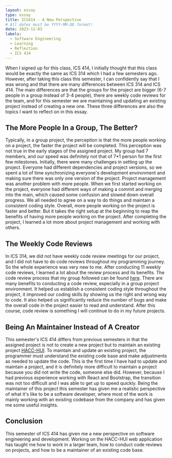 ```yaml
---
layout: essay
type: essay
title: ICS414 - A New Perspective
# All dates must be YYYY-MM-DD format!
date: 2023-12-03
labels:
  - Software Engineering
  - Learning
  - Reflection
  - ICS 414
---
```


When I signed up for this class, ICS 414, I initially thought that this class would be exactly the same as ICS 314 which I had a few semesters ago. However, after taking this class this semester, I can confidently say that I was wrong and that there are many differences between ICS 314 and ICS 414. The main differences are that the groups for the project are bigger (6-7 people in a group instead of 3-4 people), there are weekly code reviews for the team, and for this semester we are maintaining and updating an existing project instead of creating a new one. These three differences are also the topics I want to reflect on in this essay.

## The More People In a Group, The Better?
Typically, in a group project, the perception is that the more people working on a project, the faster the project will be completed. This perception was not true in the early stages of the assigned project. My group had 7 members, and our speed was definitely not that of 7*1 person for the first few milestones. Initially, there were many challenges in setting up the project. Everyone had different dependencies and project versions, so we spent a lot of time synchronizing everyone's development environment and making sure there was only one version of the project. Project management was another problem with more people. When we first started working on the project, everyone had different ways of making a commit and merging into the main, which caused some confusion and slowed down overall progress. We all needed to agree on a way to do things and maintain a consistent coding style. Overall, more people working on the project is faster and better. But it takes the right setup at the beginning to reap the benefits of having more people working on the project. After completing the project, I learned a lot more about project management and working with others.

## The Weekly Code Reviews
In ICS 314, we did not have weekly code review meetings for our project, and I did not have to do code reviews throughout my programming journey. So the whole experience was very new to me. After conducting 11 weekly code reviews, I learned a lot about the review process and its benefits. The code review process that my group followed can be found [here](https://courses.ics.hawaii.edu/ics414f23/morea/review/reading-idpm-review.html). There are many benefits to conducting a code review, especially in a group project environment. It helped us establish a consistent coding style throughout the project, it improved our coding skills by showing us the right and wrong way to code. It also helped us significantly reduce the number of bugs and make the overall code in the project easier to read and understand. After this course, code review is something I will continue to do in my future projects.

## Being An Maintainer Instead of A Creator
This semester's ICS 414 differs from previous semesters in that the assigned project is not to create a new project but to maintain an existing project [HACC-HUI](https://hacc-hui.github.io/). To maintain and update an existing project, the programmer must understand the existing code base and make adjustments as needed to update the code. This is the first time I have had to update and maintain a project, and it is definitely more difficult to maintain a project because you did not write the code, someone else did. However, because I had previous experience working with React and Bootstrap, the transition was not too difficult and I was able to get up to speed quickly. Being the maintainer of this project this semester has given me a realistic perspective of what it's like to be a software developer, where most of the work is mainly working with an existing codebase from the company and has given me some useful insights.

## Conclusion
This semester of ICS 414 has given me a new perspective on software engineering and development. Working on the HACC-HUI web application has taught me how to work in a larger team, how to conduct code reviews on projects, and how to be a maintainer of an existing code base. 
